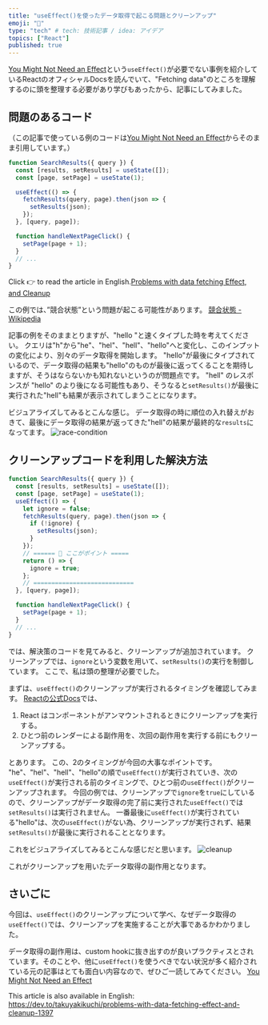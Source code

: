 ```yaml
---
title: "useEffect()を使ったデータ取得で起こる問題とクリーンアップ"
emoji: "🏇"
type: "tech" # tech: 技術記事 / idea: アイデア
topics: ["React"]
published: true
---
```


[You Might Not Need an Effect](https://beta.reactjs.org/learn/you-might-not-need-an-effect)という`useEffect()`が必要でない事例を紹介しているReactのオフィシャルDocsを読んでいて、"Fetching data"のところを理解するのに頭を整理する必要があり学びもあったから、記事にしてみました。


## 問題のあるコード
（この記事で使っている例のコードは[You Might Not Need an Effect](https://beta.reactjs.org/learn/you-might-not-need-an-effect)からそのまま引用しています。）
```jsx
function SearchResults({ query }) {
  const [results, setResults] = useState([]);
  const [page, setPage] = useState(1);

  useEffect(() => {
    fetchResults(query, page).then(json => {
      setResults(json);
    });
  }, [query, page]);

  function handleNextPageClick() {
    setPage(page + 1);
  }
  // ...
}
```
Click 👉 to read the article in English.[Problems with data fetching Effect, and Cleanup](https://takuyakikuchi.tech/problems-with-data-fetching-effect-and-cleanup)

この例では、”競合状態”という問題が起こる可能性があります。
[競合状態 - Wikipedia](https://ja.wikipedia.org/wiki/%E7%AB%B6%E5%90%88%E7%8A%B6%E6%85%8B)

記事の例をそのままとりますが、"hello "と速くタイプした時を考えてください。
クエリは"h"から"he"、"hel"、"hell"、"hello"へと変化し、このインプットの変化により、別々のデータ取得を開始します。
"hello"が最後にタイプされているので、データ取得の結果も"hello"のものが最後に返ってくることを期待しますが、そうはならないかも知れないというのが問題点です。
"hell" のレスポンスが "hello" のより後になる可能性もあり、そうなると`setResults()`が最後に実行された"hell"も結果が表示されてしまうことになります。

ビジュアライズしてみるとこんな感じ。
データ取得の時に順位の入れ替えがおきて、最後にデータ取得の結果が返ってきた"hell"の結果が最終的な`results`になってます。
![race-condition](https://storage.googleapis.com/zenn-user-upload/0e7216966ac4-20220709.png)

## クリーンアップコードを利用した解決方法

```jsx
function SearchResults({ query }) {
  const [results, setResults] = useState([]);
  const [page, setPage] = useState(1); 
  useEffect(() => {
    let ignore = false;
    fetchResults(query, page).then(json => {
      if (!ignore) {
        setResults(json);
      }
    });
    // ====== 💫 ここがポイント =====
    return () => {
      ignore = true;
    };
    // ============================
  }, [query, page]);

  function handleNextPageClick() {
    setPage(page + 1);
  }
  // ...
}
```

では、解決策のコードを見てみると、クリーンアップが追加されています。
クリーンアップでは、`ignore`という変数を用いて、`setResults()`の実行を制御しています。
ここで、私は頭の整理が必要でした。

まずは、`useEffect()`のクリーンアップが実行されるタイミングを確認してみます。
[Reactの公式Docs](https://ja.reactjs.org/docs/hooks-effect.html#example-using-hooks-1)では、
1. React はコンポーネントがアンマウントされるときにクリーンアップを実行する。
2. ひとつ前のレンダーによる副作用を、次回の副作用を実行する前にもクリーンアップする。

とあります。
この、2のタイミングが今回の大事なポイントです。
"he"、"hel"、"hell"、"hello"の順で`useEffect()`が実行されていき、次の`useEffect()`が実行される前のタイミングで、ひとつ前の`useEffect()`がクリーンアップされます。
今回の例では、クリーンアップで`ignore`を`true`にしているので、クリーンアップがデータ取得の完了前に実行された`useEffect()`では`setResults()`は実行されません。
一番最後に`useEffect()`が実行されている"hello"は、次の`useEffect()`がない為、クリーンアップが実行されず、結果`setResults()`が最後に実行されることとなります。

これをビジュアライズしてみるとこんな感じだと思います。
![cleanup](https://storage.googleapis.com/zenn-user-upload/1c71de71735a-20220709.png)

これがクリーンアップを用いたデータ取得の副作用となります。

## さいごに

今回は、`useEffect()`のクリーンアップについて学べ、なぜデータ取得の`useEffect()`では、クリーンアップを実施することが大事であるかわかりました。

データ取得の副作用は、custom hookに抜き出すのが良いプラクティスとされています。そのことや、他に`useEffect()`を使うべきでない状況が多く紹介されている元の記事はとても面白い内容なので、ぜひご一読してみてください。
[You Might Not Need an Effect](https://beta.reactjs.org/learn/you-might-not-need-an-effect)

This article is also available in English: https://dev.to/takuyakikuchi/problems-with-data-fetching-effect-and-cleanup-1397